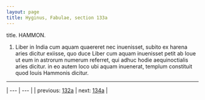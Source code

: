 ```yaml
---
layout: page
title: Hyginus, Fabulae, section 133a
---
```


title. HAMMON.



1. Liber in India cum aquam quaereret nec inuenisset, subito ex harena aries dicitur exiisse, quo duce Liber cum aquam inuenisset petit ab Ioue ut eum in astrorum numerum referret, qui adhuc hodie aequinoctialis aries dicitur. in eo autem loco ubi aquam inuenerat, templum constituit quod Iouis Hammonis dicitur.



---

| --- | --- |
| previous: [132a](../132a/) | next: [134a](../134a/) |